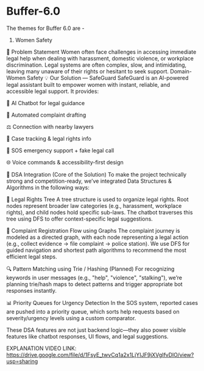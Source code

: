 # Buffer-6.0

The themes for Buffer 6.0 are -


1. Women Safety

🚨 Problem Statement Women often face challenges in accessing immediate legal help when dealing with harassment, domestic violence, or workplace discrimination. Legal systems are often complex, slow, and intimidating, leaving many unaware of their rights or hesitant to seek support.
Domain-Women Safety 
💡 Our Solution — SafeGuard SafeGuard is an AI-powered legal assistant built to empower women with instant, reliable, and accessible legal support. It provides:

🧠 AI Chatbot for legal guidance

📝 Automated complaint drafting

⚖ Connection with nearby lawyers

📍 Case tracking & legal rights info

🚨 SOS emergency support + fake legal call

🌐 Voice commands & accessibility-first design

🔧 DSA Integration (Core of the Solution) To make the project technically strong and competition-ready, we’ve integrated Data Structures & Algorithms in the following ways:

🌳 Legal Rights Tree A tree structure is used to organize legal rights. Root nodes represent broader law categories (e.g., harassment, workplace rights), and child nodes hold specific sub-laws. The chatbot traverses this tree using DFS to offer context-specific legal suggestions.

🔗 Complaint Registration Flow using Graphs The complaint journey is modeled as a directed graph, with each node representing a legal action (e.g., collect evidence → file complaint → police station). We use DFS for guided navigation and shortest path algorithms to recommend the most efficient legal steps.

🔍 Pattern Matching using Trie / Hashing (Planned) For recognizing keywords in user messages (e.g., "help", "violence", "stalking"), we’re planning trie/hash maps to detect patterns and trigger appropriate bot responses instantly.

📊 Priority Queues for Urgency Detection In the SOS system, reported cases are pushed into a priority queue, which sorts help requests based on severity/urgency levels using a custom comparator.

These DSA features are not just backend logic—they also power visible features like chatbot responses, UI flows, and legal suggestions.

EXPLANATION VIDEO LINK: https://drive.google.com/file/d/1FsyE_twvCq1a2x1LjYIJF9jXVgIfvDlO/view?usp=sharing
